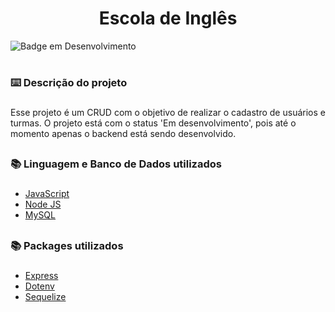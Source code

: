 <h1 align="center">Escola de Inglês</h1>

![Badge em Desenvolvimento](http://img.shields.io/static/v1?label=STATUS&message=EM%20DESENVOLVIMENTO&color=GREEN&style=for-the-badge)

# <h3>:keyboard: Descrição do projeto<h3/>
<p>Esse projeto é um CRUD com o objetivo de realizar o cadastro de usuários e turmas. O projeto está com o status 'Em desenvolvimento', pois até o momento apenas o backend está sendo desenvolvido.<p/>
  
 ## <h3>:books: Linguagem e Banco de Dados utilizados<h3/>

- [JavaScript](https://developer.mozilla.org/pt-BR/docs/Web/JavaScript)
- [Node JS](https://nodejs.org/dist/latest-v18.x/docs/api/synopsis.html)
- [MySQL](https://www.mysql.com/)

 ## <h3>:books: Packages utilizados<h3/>

- [Express](https://expressjs.com/pt-br/)
- [Dotenv](https://www.npmjs.com/package/dotenv)
- [Sequelize](https://sequelize.org/)